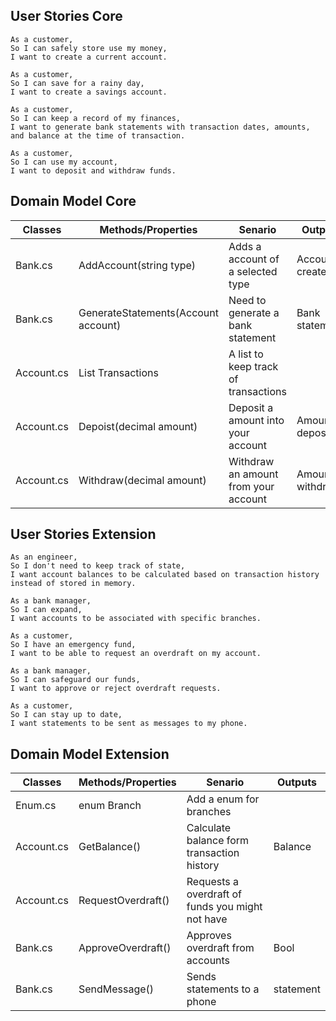 ## User Stories Core

```
As a customer,
So I can safely store use my money,
I want to create a current account.

As a customer,
So I can save for a rainy day,
I want to create a savings account.

As a customer,
So I can keep a record of my finances,
I want to generate bank statements with transaction dates, amounts, and balance at the time of transaction.

As a customer,
So I can use my account,
I want to deposit and withdraw funds.
```


## Domain Model Core

| Classes    | Methods/Properties                  | Senario                              | Outputs          |
|------------|-------------------------------------|--------------------------------------|------------------|
| Bank.cs    | AddAccount(string type)             | Adds a account of a selected type    | Account created  |
| Bank.cs    | GenerateStatements(Account account) | Need to generate a bank statement    | Bank statement   |
| Account.cs | List Transactions                  | A list to keep track of transactions |                  |
| Account.cs | Depoist(decimal amount)             | Deposit a amount into your account   | Amount deposited |
| Account.cs | Withdraw(decimal amount)            | Withdraw an amount from your account | Amount withdrawn |


## User Stories Extension

```
As an engineer,
So I don't need to keep track of state,
I want account balances to be calculated based on transaction history instead of stored in memory.

As a bank manager,
So I can expand,
I want accounts to be associated with specific branches.

As a customer,
So I have an emergency fund,
I want to be able to request an overdraft on my account.

As a bank manager,
So I can safeguard our funds,
I want to approve or reject overdraft requests.

As a customer,
So I can stay up to date,
I want statements to be sent as messages to my phone.
```

## Domain Model Extension


| Classes    | Methods/Properties | Senario                                          | Outputs   |
|------------|--------------------|--------------------------------------------------|-----------|
| Enum.cs    | enum Branch        | Add a enum for branches                          |           |
| Account.cs | GetBalance()       | Calculate balance form transaction history       | Balance   |
| Account.cs | RequestOverdraft() | Requests a overdraft of funds you might not have |           |
| Bank.cs    | ApproveOverdraft() | Approves overdraft from accounts                 | Bool      |
| Bank.cs    | SendMessage()      | Sends statements to a phone                      | statement |